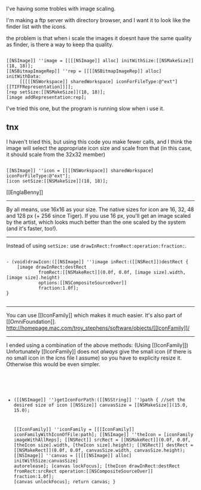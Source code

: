 

I've having some trobles with image scaling.

I'm making a ftp server with directory browser, and I want it to look like the finder list with the icons.

the problem is that when i scale the images it doesnt have the same quality as finder, is there a way to keep tha quality.

<code>
[[NSImage]] ''image = [[[[NSImage]] alloc] initWithSize:[[NSMakeSize]](18, 18)];
[[NSBitmapImageRep]] ''rep = [[[[NSBitmapImageRep]] alloc] initWithData:
     [[[[[NSWorkspace]] sharedWorkspace] iconForFileType:@"ext"] [[TIFFRepresentation]]]];
[rep setSize:[[NSMakeSize]](18, 18)];
[image addRepresentation:rep];
</code>

I've tried this one, but the program is running slow when i use it.

tnx
----

I haven't tried this, but using this code you make fewer calls, and I think the image will select the appropriate icon size and scale from that (in this case, it should scale from the 32x32 member)

<code>
[[NSImage]] ''icon = [[[[NSWorkspace]] sharedWorkspace] iconForFileType:@"ext"];
[icon setSize:[[NSMakeSize]](18, 18)];
</code>

[[EnglaBenny]]

----

By all means, use 16x16 as your size. The native sizes for icon are 16, 32, 48 and 128 px (+ 256 since Tiger). If you use 16 px, you'll get an image scaled by the artist, which looks much better than the one scaled by the system (and it's faster, too!).

----

Instead of using <code>setSize:</code> use <code>drawInRect:fromRect:operation:fraction:</code>.

<code>
- (void)drawIcon:([[NSImage]] '')image inRect:([[NSRect]])destRect {
    [image drawInRect:destRect 
            fromRect:[[NSMakeRect]](0.0f, 0.0f, [image size].width, [image size].height)
            options:[[NSCompositeSourceOver]]
            fraction:1.0f];
}

</code>

----

You can use [[IconFamily]] which makes it much easier. It's also part of [[OmniFoundation]].
http://homepage.mac.com/troy_stephens/software/objects/[[IconFamily]]/

----

I ended using a combination of the above methods: (Using [[IconFamily]])
Unfortunately [[IconFamily]] does not _always_ give the small icon (if there is no small icon in the icns file I assume) so you have to explicity resize it. Otherwise this would be even simpler.

<code>

- ([[NSImage]] '')getIconForPath:([[NSString]] '')path {
	//set the desired size of icon
	[[NSSize]] canvasSize = [[NSMakeSize]](15.0, 15.0);

	[[IconFamily]] ''iconFamily = [[[IconFamily]] iconFamilyWithIconOfFile:path];
	[[NSImage]] ''theIcon = [iconFamily imageWithAllReps];
	[[NSRect]] srcRect = [[NSMakeRect]](0.0f, 0.0f, [theIcon size].width, [theIcon size].height);
	[[NSRect]] destRect = [[NSMakeRect]](0.0f, 0.0f, canvasSize.width, canvasSize.height);
	[[NSImage]] ''canvas = [[[[[NSImage]] alloc] initWithSize:canvasSize] autorelease];
	[canvas lockFocus];
	[theIcon drawInRect:destRect fromRect:srcRect
			 operation:[[NSCompositeSourceOver]] fraction:1.0f];
	[canvas unlockFocus];
	return canvas;
}

</code>